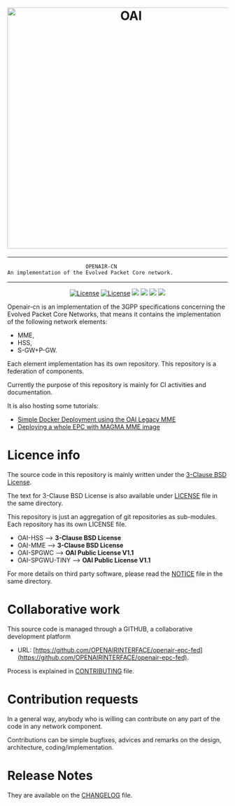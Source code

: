 <h1 align="center">
    <a href="https://openairinterface.org/"><img src="https://openairinterface.org/wp-content/uploads/2015/06/cropped-oai_final_logo.png" alt="OAI" width="550"></a>
</h1>


------------------------------------------------------------------------------

                             OPENAIR-CN
    An implementation of the Evolved Packet Core network.

------------------------------------------------------------------------------

<p align="center">
    <a href="https://github.com/OPENAIRINTERFACE/openair-epc-fed/blob/master/LICENSE"><img src="https://img.shields.io/badge/license-BSD3clause-blue.svg" alt="License"></a>
    <a href="https://github.com/OPENAIRINTERFACE/openair-spgwc/blob/master/LICENSE"><img src="https://img.shields.io/badge/license-OAI--Public--V1.1-blue" alt="License"></a>
    <a href="https://jenkins-oai.eurecom.fr/job/OAI-CN-HSS/"><img src="https://img.shields.io/jenkins/build?jobUrl=https%3A%2F%2Fjenkins-oai.eurecom.fr%2Fjob%2FOAI-CN-HSS%2F&label=build%20HSS"></a>
    <a href="https://jenkins-oai.eurecom.fr/job/OAI-CN-SPGWC/"><img src="https://img.shields.io/jenkins/build?jobUrl=https%3A%2F%2Fjenkins-oai.eurecom.fr%2Fjob%2FOAI-CN-SPGWC%2F&label=build%20SPGWC"></a>
    <a href="https://jenkins-oai.eurecom.fr/job/OAI-CN-SPGWU-TINY/"><img src="https://img.shields.io/jenkins/build?jobUrl=https%3A%2F%2Fjenkins-oai.eurecom.fr%2Fjob%2FOAI-CN-SPGWU-TINY%2F&label=build%20SPGWU-TINY"></a>
    <a href="https://jenkins-oai.eurecom.fr/job/MAGMA-MME-master-check/"><img src="https://img.shields.io/jenkins/build?jobUrl=https%3A%2F%2Fjenkins-oai.eurecom.fr%2Fjob%2FMAGMA-MME-master-check%2F&label=build%20MAGMA-MME"></a>
</p>

  Openair-cn is an implementation of the 3GPP specifications concerning the
  Evolved Packet Core Networks, that means it contains the implementation of the
  following network elements:

  * MME,
  * HSS,
  * S-GW+P-GW.

  Each element implementation has its own repository. This repository is a federation of components.

  Currently the purpose of this repository is mainly for CI activities and documentation.

  It is also hosting some tutorials:

  - [Simple Docker Deployment using the OAI Legacy MME](./docs/DEPLOY_HOME.md)
  - [Deploying a whole EPC with MAGMA MME image](docs/DEPLOY_HOME_MAGMA_MME.md)

# Licence info

  The source code in this repository is mainly written under the [3-Clause BSD License](https://opensource.org/licenses/BSD-3-Clause).

  The text for 3-Clause BSD License is also available under [LICENSE](LICENSE) file in the same directory.

  This repository is just an aggregation of git repositories as sub-modules. Each repository has its own LICENSE file.

  - OAI-HSS --> **3-Clause BSD License**
  - OAI-MME --> **3-Clause BSD License**
  - OAI-SPGWC --> **OAI Public License V1.1**
  - OAI-SPGWU-TINY --> **OAI Public License V1.1**

  For more details on third party software, please read the [NOTICE](NOTICE) file in the same directory.

# Collaborative work

  This source code is managed through a GITHUB, a collaborative development platform

  *  URL: [https://github.com/OPENAIRINTERFACE/openair-epc-fed](https://github.com/OPENAIRINTERFACE/openair-epc-fed).

  Process is explained in [CONTRIBUTING](CONTRIBUTING.md) file.

# Contribution requests

  In a general way, anybody who is willing can contribute on any part of the
  code in any network component.

  Contributions can be simple bugfixes, advices and remarks on the design,
  architecture, coding/implementation.

# Release Notes

  They are available on the [CHANGELOG](CHANGELOG.md) file.
